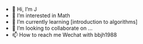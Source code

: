 - 👋 Hi, I’m J
- 👀 I’m interested in Math
- 🌱 I’m currently learning [introduction to algorithms]
- 💞️ I’m looking to collaborate on ...
- 📫 How to reach me Wechat with bbjh1988

<!---
haojicc/haojicc is a ✨ special ✨ repository because its `README.md` (this file) appears on your GitHub profile.
You can click the Preview link to take a look at your changes.
--->
